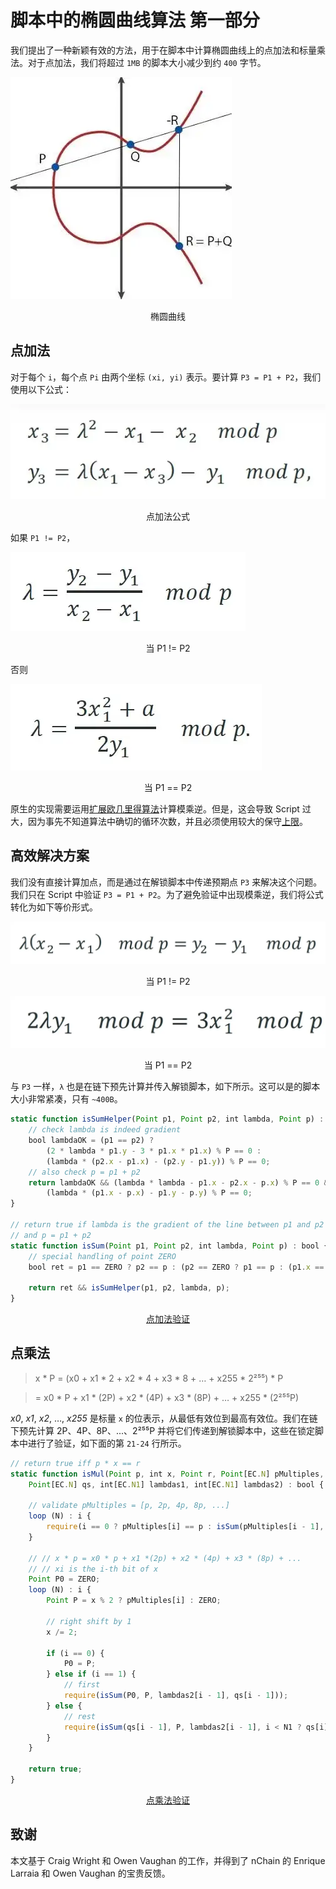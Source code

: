 # 脚本中的椭圆曲线算法 第一部分

我们提出了一种新颖有效的方法，用于在脚本中计算椭圆曲线上的点加法和标量乘法。对于点加法，我们将超过 `1MB` 的脚本大小减少到约 `400` 字节。

![椭圆曲线](./1.webp)
<center>椭圆曲线</center>

## 点加法

对于每个 `i`，每个点 `Pi` 由两个坐标 `(xi, yi)` 表示。要计算 `P3 = P1 + P2`，我们使用以下公式：

![点加法公式](./2.webp)
<center>点加法公式</center>

如果 `P1 != P2`，

![](./3.webp)
<center>当 P1 != P2</center>

否则

![](./4.webp)
<center>当 P1 == P2</center>


原生的实现需要运用[扩展欧几里得算法](https://en.wikipedia.org/wiki/Extended_Euclidean_algorithm)计算模乘逆。但是，这会导致 Script 过大，因为事先不知道算法中确切的循环次数，并且必须使用较大的保守[上限](https://scryptdoc.readthedocs.io/en/latest/loop.html)。

## 高效解决方案

我们没有直接计算加点，而是通过在解锁脚本中传递预期点 `P3` 来解决这个问题。我们只在 Script 中验证 `P3 = P1 + P2`。为了避免验证中出现模乘逆，我们将公式转化为如下等价形式。

![](./5.webp)
<center>当 P1 != P2</center>

![](./6.webp)
<center>当 P1 == P2</center>

与 `P3` 一样，`λ` 也是在链下预先计算并传入解锁脚本，如下所示。这可以是的脚本大小非常紧凑，只有 `~400B`。

```js
static function isSumHelper(Point p1, Point p2, int lambda, Point p) : bool {
    // check lambda is indeed gradient
    bool lambdaOK = (p1 == p2) ?
        (2 * lambda * p1.y - 3 * p1.x * p1.x) % P == 0 :
        (lambda * (p2.x - p1.x) - (p2.y - p1.y)) % P == 0;
    // also check p = p1 + p2
    return lambdaOK && (lambda * lambda - p1.x - p2.x - p.x) % P == 0 && 
        (lambda * (p1.x - p.x) - p1.y - p.y) % P == 0;
}

// return true if lambda is the gradient of the line between p1 and p2
// and p = p1 + p2 
static function isSum(Point p1, Point p2, int lambda, Point p) : bool {
    // special handling of point ZERO
    bool ret = p1 == ZERO ? p2 == p : (p2 == ZERO ? p1 == p : (p1.x == p2.x && (p1.y + p2.y) % P == 0) ? p == ZERO : true);

    return ret && isSumHelper(p1, p2, lambda, p);
}
```

<center><a href="https://github.com/sCrypt-Inc/boilerplate/blob/master/contracts/ec.scrypt">点加法验证</a></center>

## 点乘法

> x * P = (x0 + x1 * 2 + x2 * 4 + x3 * 8 + … + x255 * 2²⁵⁵) * P

> = x0 * P + x1 * (2P) + x2 * (4P) + x3 * (8P) + … + x255 * (2²⁵⁵P)

*x0*, *x1*, *x2*, …, *x255* 是标量 `x` 的位表示，从最低有效位到最高有效位。我们在链下预先计算 2P、4P、8P、...、2²⁵⁵P 并将它们传递到解锁脚本中，这些在锁定脚本中进行了验证，如下面的第 `21-24` 行所示。

```js
// return true iff p * x == r
static function isMul(Point p, int x, Point r, Point[EC.N] pMultiples,
    Point[EC.N] qs, int[EC.N1] lambdas1, int[EC.N1] lambdas2) : bool {

    // validate pMultiples = [p, 2p, 4p, 8p, ...]
    loop (N) : i {
        require(i == 0 ? pMultiples[i] == p : isSum(pMultiples[i - 1], pMultiples[i - 1], lambdas1[i - 1], pMultiples[i]));
    }

    // // x * p = x0 * p + x1 *(2p) + x2 * (4p) + x3 * (8p) + ...
    // // xi is the i-th bit of x
    Point P0 = ZERO;
    loop (N) : i {
        Point P = x % 2 ? pMultiples[i] : ZERO;

        // right shift by 1
        x /= 2;

        if (i == 0) {
            P0 = P;
        } else if (i == 1) {
            // first
            require(isSum(P0, P, lambdas2[i - 1], qs[i - 1]));
        } else {
            // rest
            require(isSum(qs[i - 1], P, lambdas2[i - 1], i < N1 ? qs[i] : r));
        }
    }

    return true;
}
```

<center><a href="https://github.com/sCrypt-Inc/boilerplate/blob/master/contracts/ec.scrypt">点乘法验证</a></center>

## 致谢

本文基于 Craig Wright 和 Owen Vaughan 的工作，并得到了 nChain 的 Enrique Larraia 和 Owen Vaughan 的宝贵反馈。
